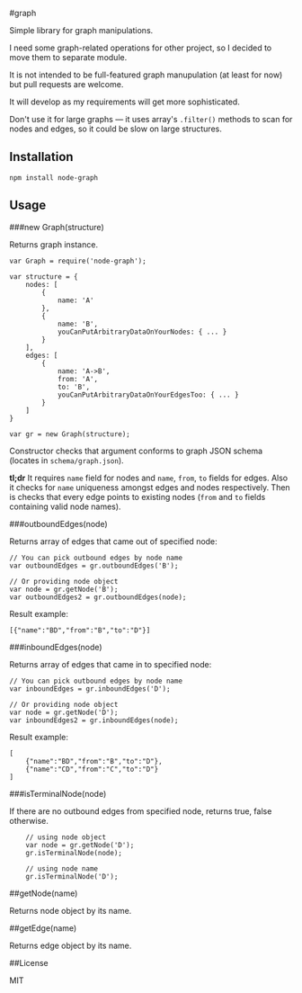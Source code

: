 #graph

Simple library for graph manipulations.

I need some graph-related operations for other project, so I decided to move them to separate module.

It is not intended to be full-featured graph manupulation (at least for now) but pull requests are welcome.

It will develop as my requirements will get more sophisticated.

Don't use it for large graphs — it uses array's `.filter()` methods to scan for nodes and edges, so it could be slow on large structures.

## Installation

```npm install node-graph```

## Usage

###new Graph(structure)

Returns graph instance.

```
var Graph = require('node-graph');

var structure = {
    nodes: [
        {
            name: 'A'
        },
        {
            name: 'B',
            youCanPutArbitraryDataOnYourNodes: { ... }
        }
    ],
    edges: [
        {
            name: 'A->B',
            from: 'A',
            to: 'B',
            youCanPutArbitraryDataOnYourEdgesToo: { ... }
        }
    ]
}

var gr = new Graph(structure);
```

Constructor checks that argument conforms to graph JSON schema (locates in `schema/graph.json`). 

**tl;dr** It requires `name` field for nodes and `name`, `from`, `to` fields for edges. Also it checks for `name` uniqueness amongst edges and nodes respectively.
Then is checks that every edge points to existing nodes (`from` and `to` fields containing valid node names).

###outboundEdges(node)

Returns array of edges that came out of specified node:

```
// You can pick outbound edges by node name
var outboundEdges = gr.outboundEdges('B');

// Or providing node object
var node = gr.getNode('B');
var outboundEdges2 = gr.outboundEdges(node);
```

Result example:
```
[{"name":"BD","from":"B","to":"D"}]
```

###inboundEdges(node)

Returns array of edges that came in to specified node:

```
// You can pick outbound edges by node name
var inboundEdges = gr.inboundEdges('D');

// Or providing node object
var node = gr.getNode('D');
var inboundEdges2 = gr.inboundEdges(node);
```
Result example:

```
[
    {"name":"BD","from":"B","to":"D"},
    {"name":"CD","from":"C","to":"D"}
]
```

###isTerminalNode(node)

If there are no outbound edges from specified node, returns true, false otherwise.

```
    // using node object
    var node = gr.getNode('D');
    gr.isTerminalNode(node);
    
    // using node name
    gr.isTerminalNode('D');
```

##getNode(name)

Returns node object by its name.

##getEdge(name)

Returns edge object by its name.

##License

MIT
